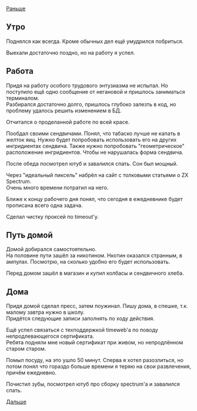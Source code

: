 [Раньше](2020.02.11.md)
## Утро
Поднялся как всегда. Кроме обычных дел ещё умудрился побриться.

Выехали достаточно поздно, но на работу я успел.
## Работа
Придя на работу особого трудового энтузиазма не испытал. Но поступило ещё одно сообщение от негановой и пришлось заниматься терминалом.  
Разбирался достаточно долго, пришлось глубоко залезть в код, но проблему удалось решить изменением в БД.

Отчитался о проделанной работе по всей красе.

Пообдал своими сендвичами. Понял, что табаско лучше не капать в желток яиц. Нужно будет попробовать использовать его на других ингридиентах сендвича. Также нужно попробовать "геометрическое" расположение ингридиентов. Чтобы не нарушалась форма сендвича.

После обеда посмотрел ютуб и завалился спать. Сон был мощный.

Через "идеальный пиксель" набрёл на сайт с толковыми статьями о ZX Spectrum.  
Очень много времени потратил на него.

Ближе к концу рабочего дня понял, что сегодня в ежедневнике будет прописана всего одна задача.

Сделал чистку проксей по timeout'у.
## Путь домой
Домой добирался самостоятельно.  
На половине пути зашёл за никотином. Нкотин оказался странным, в ампулах. Посмотрю, на сколько удобно его будет использовать.

Перед домом зашёл в магазин и купил колбасы и сендвичного хлеба.
## Дома
Придя домой сделал пресс, затем поужинал.
Пишу дома, в спешке, т.к. малому завтра нужно в школу.  
Придётся следующие записи заполнять по ходу действия.

Ещё успел связаться с техподдержкой timeweb'а по поводу непродлевающегося сертификата.  
Ребята подняли мне новый сертификат при живом, но непродлённом старом старом.

Помыл посуду, на это ушло 50 минут. Сперва я хотел разозлиться, но потом понял что гораздо больше времени я теряю на свои развлечения, причём ежедневно.

Почистил зубы, посмотрел ютуб про сборку spectrum'а и завалился спать.

[Дальше](2020.02.13.md)